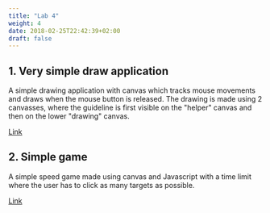 ```yaml
---
title: "Lab 4"
weight: 4
date: 2018-02-25T22:42:39+02:00
draft: false
---
```


## 1. Very simple draw application

A simple drawing application with canvas which tracks mouse movements and draws when the mouse button is released. The drawing is made using 2 canvasses, where the guideline is first visible on the "helper" canvas and then on the lower "drawing" canvas.

[Link](/~t6loer00/imp_portfolio/4th_lab/canvas_I/index.html)

## 2. Simple game

A simple speed game made using canvas and Javascript with a time limit where the user has to click as many targets as possible.


[Link](/~t6loer00/imp_portfolio/4th_lab/canvas_II/index.html)